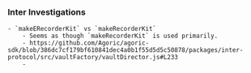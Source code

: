 ### Inter Investigations
	- `makeERecorderKit` vs `makeRecorderKit`
		- Seems as though `makeRecorderKit` is used primarily.
		- https://github.com/Agoric/agoric-sdk/blob/386dc7cf179bf610841dec4a0b1f55d5d5c50878/packages/inter-protocol/src/vaultFactory/vaultDirector.js#L233
		-